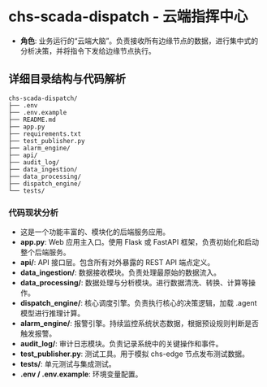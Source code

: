 # chs-scada-dispatch - 云端指挥中心

*   **角色**: 业务运行的“云端大脑”。负责接收所有边缘节点的数据，进行集中式的分析决策，并将指令下发给边缘节点执行。

## 详细目录结构与代码解析

```
chs-scada-dispatch/
├── .env
├── .env.example
├── README.md
├── app.py
├── requirements.txt
├── test_publisher.py
├── alarm_engine/
├── api/
├── audit_log/
├── data_ingestion/
├── data_processing/
├── dispatch_engine/
└── tests/
```

### 代码现状分析

*   这是一个功能丰富的、模块化的后端服务应用。
*   **app.py**: Web 应用主入口。使用 Flask 或 FastAPI 框架，负责初始化和启动整个后端服务。
*   **api/**: API 接口层。包含所有对外暴露的 REST API 端点定义。
*   **data_ingestion/**: 数据接收模块。负责处理最原始的数据流入。
*   **data_processing/**: 数据处理与分析模块。进行数据清洗、转换、计算等操作。
*   **dispatch_engine/**: 核心调度引擎。负责执行核心的决策逻辑，加载 .agent 模型进行推理计算。
*   **alarm_engine/**: 报警引擎。持续监控系统状态数据，根据预设规则判断是否触发报警。
*   **audit_log/**: 审计日志模块。负责记录系统中的关键操作和事件。
*   **test_publisher.py**: 测试工具。用于模拟 chs-edge 节点发布测试数据。
*   **tests/**: 单元测试与集成测试。
*   **.env / .env.example**: 环境变量配置。
